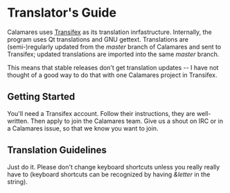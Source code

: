 # Translator's Guide

Calamares uses [Transifex](https://www.transifex.com/) as its translation
inrfastructure. Internally, the program uses Qt translations and GNU
gettext. Translations are (semi-)regularly updated from the *master*
branch of Calamares and sent to Transifex; updated translations are
imported into the same *master* branch.

This means that stable releases don't get translation updates --
I have not thought of a good way to do that with one Calamares
project in Transifex.

## Getting Started

You'll need a Transifex account. Follow their instructions, they
are well-written. Then apply to join the Calamares team.
Give us a shout on IRC or in a Calamares issue, so that we know
you want to join.

## Translation Guidelines

Just do it. Please don't change keyboard shortcuts unless you
really really have to (keyboard shortcuts can be recognized by having
*&letter* in the string).

